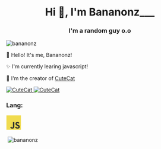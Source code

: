 <h1 align="center">Hi 👋, I'm Bananonz___</h1>
<h3 align="center">I'm a random guy o.o</h3>

<p align="left"> <img src="https://komarev.com/ghpvc/?username=bananonz&label=Profile%20views&color=ff0000&style=flat" alt="bananonz" /> </p>

👋 Hello! It's me, Bananonz!

✨ I'm currently learing javascript!

🎈 I'm the creator of [CuteCat](https://dsc.gg/cute.cat)

<p align="left"> <a href="https://top.gg/bot/766631717078564886">
 <p align="left"> <img src="https://top.gg/api/widget/766631717078564886.svg" alt="CuteCat" />
  </a>
<a href="https://top.gg/bot/766631717078564886">
  <img src="https://top.gg/api/widget/766631717078564886.svg" alt="CuteCat" />
  </a>
 
<h3 align="left">Lang:</h3>
<p align="left"> <a href="https://developer.mozilla.org/en-US/docs/Web/JavaScript" target="_blank"> <img src="https://raw.githubusercontent.com/devicons/devicon/master/icons/javascript/javascript-original.svg" alt="javascript" width="40" height="40"/> </a> </p>

<p>&nbsp;<img align="center" src="https://github-readme-stats.vercel.app/api?username=bananonz&show_icons=true&locale=en" alt="bananonz" /></p>
